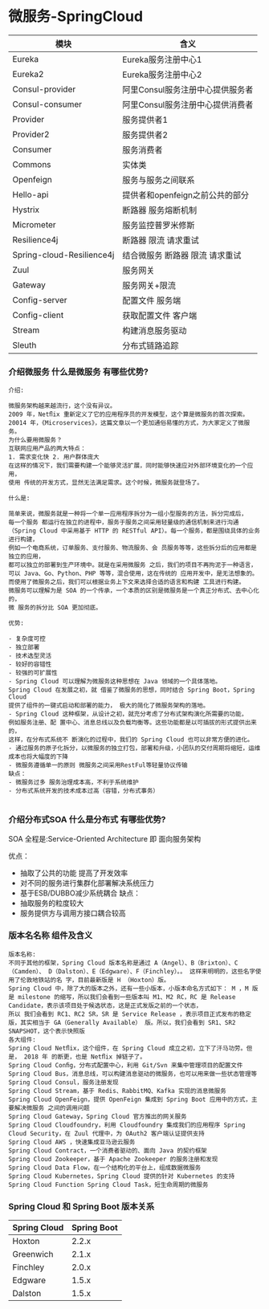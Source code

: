# 微服务-SpringCloud
|    模块                        |       含义                        |
|     ---                       |       ---                         |
|    Eureka                     |    Eureka服务注册中心1              |
|    Eureka2                    |    Eureka服务注册中心2              |
|    Consul-provider            |    阿里Consul服务注册中心提供服务者    |
|    Consul-consumer            |    阿里Consul服务注册中心提供消费者    |
|    Provider                   |    服务提供者1                      |
|    Provider2                  |    服务提供者2                      |
|    Consumer                   |    服务消费者                       |
|    Commons                    |    实体类                          |
|    Openfeign                  |    服务与服务之间联系                |
|    Hello-api                  |    提供者和openfeign之前公共的部分    |
|    Hystrix                    |    断路器 服务熔断机制               |
|    Micrometer                 |    服务监控普罗米修斯                |
|    Resilience4j               |    断路器 限流 请求重试              |
|    Spring-cloud-Resilience4j  |    结合微服务 断路器 限流 请求重试     |
|    Zuul                       |    服务网关                        | 
|    Gateway                    |    服务网关+限流                    |
|    Config-server              |    配置文件 服务端                  |
|    Config-client              |    获取配置文件 客户端               |
|    Stream                     |    构建消息服务驱动                  |
|    Sleuth                     |    分布式链路追踪                   |


### 介绍微服务 什么是微服务 有哪些优势?
```text
介绍:

微服务架构越来越流行，这个没有异议。
2009 年，Netﬂix 重新定义了它的应用程序员的开发模型，这个算是微服务的首次探索。 20014 年，《Microservices》，这篇文章以一个更加通俗易懂的方式，为大家定义了微服务。
为什么要用微服务？
互联网应用产品的两大特点：
1. 需求变化快 2. 用户群体庞大
在这样的情况下，我们需要构建一个能够灵活扩展，同时能够快速应对外部环境变化的一个应用，
使用 传统的开发方式，显然无法满足需求。这个时候，微服务就登场了。 

什么是:

简单来说，微服务就是一种将一个单一应用程序拆分为一组小型服务的方法，拆分完成后，
每一个服务 都运行在独立的进程中，服务于服务之间采用轻量级的通信机制来进行沟通
（Spring Cloud 中采用基于 HTTP 的 RESTful API）。每一个服务，都是围绕具体的业务进行构建，
例如一个电商系统，订单服务、支付服务、物流服务、会 员服务等等，这些拆分后的应用都是独立的应用，
都可以独立的部署到生产环境中。就是在采用微服务 之后，我们的项目不再拘泥于一种语言，
可以 Java、Go、Python、PHP 等等，混合使用，这在传统的 应用开发中，是无法想象的。
而使用了微服务之后，我们可以根据业务上下文来选择合适的语言和构建 工具进行构建。
微服务可以理解为是 SOA 的一个传承，一个本质的区别是微服务是一个真正分布式、去中心化的，
微 服务的拆分比 SOA 更加彻底。 

优势:

- 复杂度可控 
- 独立部署
- 技术选型灵活 
- 较好的容错性 
- 较强的可扩展性
- Spring Cloud 可以理解为微服务这种思想在 Java 领域的一个具体落地。
Spring Cloud 在发展之初，就 借鉴了微服务的思想，同时结合 Spring Boot，Spring Cloud 
提供了组件的一键式启动和部署的能力， 极大的简化了微服务架构的落地。
- Spring Cloud 这种框架，从设计之初，就充分考虑了分布式架构演化所需要的功能，
例如服务注册、配 置中心、消息总线以及负载均衡等。这些功能都是以可插拔的形式提供出来的，
这样，在分布式系统不 断演化的过程中，我们的 Spring Cloud 也可以非常方便的进化。
- 通过服务的原子化拆分，以微服务的独立打包，部署和升级，小团队的交付周期将缩短，运维成本也将大幅度的下降
- 微服务遵循单一的原则 微服务之间采用RestFul等轻量协议传输
缺点：
- 微服务过多 服务治理成本高，不利于系统维护
- 分布式系统开发的技术成本过高（容错，分布式事务）
 
```
### 介绍分布式SOA 什么是分布式 有哪些优势?
SOA 全程是:Service-Oriented Architecture 即 面向服务架构

优点：
- 抽取了公共的功能 提高了开发效率
- 对不同的服务进行集群化部署解决系统压力
- 基于ESB/DUBBO减少系统耦合
缺点：
- 抽取服务的粒度较大
- 服务提供方与调用方接口耦合较高

### 版本名名称  组件及含义
```text
版本名称:
不同于其他的框架，Spring Cloud 版本名称是通过 A（Angel）、B（Brixton）、C（Camden）、 D（Dalston）、E（Edgware）、F（Finchley）。。 这样来明明的，这些名字使用了伦敦地铁站的名 字，目前最新版是 H （Hoxton）版。
Spring Cloud 中，除了大的版本之外，还有一些小版本，小版本命名方式如下： M ，M 版是 milestone 的缩写，所以我们会看到一些版本叫 M1、M2 RC，RC 是 Release Candidate，表示该项目处于候选状态，这是正式发版之前的一个状态，
所以 我们会看到 RC1、RC2 SR，SR 是 Service Release ，表示项目正式发布的稳定版，其实相当于 GA（Generally Available） 版。所以，我们会看到 SR1、SR2 SNAPSHOT，这个表示快照版 
各大组件:
Spring Cloud Netﬂix，这个组件，在 Spring Cloud 成立之初，立下了汗马功劳。但是， 2018 年 的断更，也是 Netﬂix 掉链子了。 
Spring Cloud Conﬁg，分布式配置中心，利用 Git/Svn 来集中管理项目的配置文件 
Spring Cloud Bus，消息总线，可以构建消息驱动的微服务，也可以用来做一些状态管理等
Spring Cloud Consul，服务注册发现
Spring Cloud Stream，基于 Redis、RabbitMQ、Kafka 实现的消息微服务 
Spring Cloud OpenFeign，提供 OpenFeign 集成到 Spring Boot 应用中的方式，主要解决微服务 之间的调用问题 
Spring Cloud Gateway，Spring Cloud 官方推出的网关服务
Spring Cloud Cloudfoundry，利用 Cloudfoundry 集成我们的应用程序 Spring Cloud Security，在 Zuul 代理中，为 OAuth2 客户端认证提供支持
Spring Cloud AWS ，快速集成亚马逊云服务
Spring Cloud Contract，一个消费者驱动的、面向 Java 的契约框架 
Spring Cloud Zookeeper，基于 Apache Zookeeper 的服务注册和发现 
Spring Cloud Data Flow，在一个结构化的平台上，组成数据微服务 
Spring Cloud Kubernetes，Spring Cloud 提供的针对 Kubernetes 的支持 
Spring Cloud Function Spring Cloud Task，短生命周期的微服务
```
###  Spring Cloud 和 Spring Boot 版本关系 
|  Spring Cloud   |  Spring Boot  |
|  ----           | ----          |
| Hoxton          | 2.2.x         |
| Greenwich       | 2.1.x         |
| Finchley        | 2.0.x         |
| Edgware         | 1.5.x         |
| Dalston         | 1.5.x         |